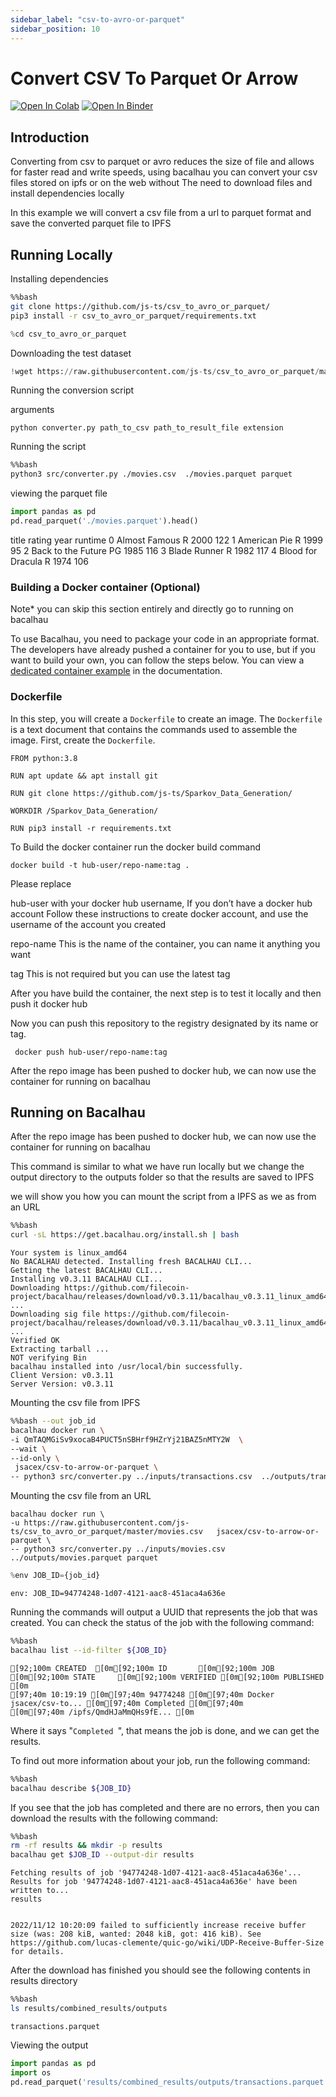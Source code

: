 ```yaml
---
sidebar_label: "csv-to-avro-or-parquet"
sidebar_position: 10
---
```

# Convert CSV To Parquet Or Arrow

[![Open In Colab](https://colab.research.google.com/assets/colab-badge.svg)](https://colab.research.google.com/github/bacalhau-project/examples/blob/main/data-engineering/csv-to-avro-or-parquet/index.ipynb)
[![Open In Binder](https://mybinder.org/badge.svg)](https://mybinder.org/v2/gh/bacalhau-project/examples/HEAD?labpath=data-engineering/csv-to-avro-or-parquet/index.ipynb)

## Introduction

Converting from csv to parquet or avro reduces the size of file and allows for faster read and write speeds, using bacalhau you can convert your csv files stored on ipfs or on the web without
The need to download files and install dependencies locally

In this example we will convert a csv file from a url to parquet format and save the converted parquet file to IPFS


## Running Locally​


Installing dependencies



```bash
%%bash
git clone https://github.com/js-ts/csv_to_avro_or_parquet/
pip3 install -r csv_to_avro_or_parquet/requirements.txt
```


```python
%cd csv_to_avro_or_parquet
```

Downloading the test dataset



```python
!wget https://raw.githubusercontent.com/js-ts/csv_to_avro_or_parquet/master/movies.csv  
```

Running the conversion script

arguments
```
python converter.py path_to_csv path_to_result_file extension
```

Running the script





```bash
%%bash
python3 src/converter.py ./movies.csv  ./movies.parquet parquet
```

viewing the parquet file


```python
import pandas as pd
pd.read_parquet('./movies.parquet').head()
```


title	rating	year	runtime
0	Almost Famous	R	2000	122
1	American Pie	R	1999	95
2	Back to the Future	PG	1985	116
3	Blade Runner	R	1982	117
4	Blood for Dracula	R	1974	106

### Building a Docker container (Optional)
Note* you can skip this section entirely and directly go to running on bacalhau

To use Bacalhau, you need to package your code in an appropriate format. The developers have already pushed a container for you to use, but if you want to build your own, you can follow the steps below. You can view a [dedicated container example](https://docs.bacalhau.org/examples/workload-onboarding/custom-containers/) in the documentation.

### Dockerfile

In this step, you will create a `Dockerfile` to create an image. The `Dockerfile` is a text document that contains the commands used to assemble the image. First, create the `Dockerfile`.

```
FROM python:3.8

RUN apt update && apt install git

RUN git clone https://github.com/js-ts/Sparkov_Data_Generation/

WORKDIR /Sparkov_Data_Generation/

RUN pip3 install -r requirements.txt
```

To Build the docker container run the docker build command

```
docker build -t hub-user/repo-name:tag .
```

Please replace

hub-user with your docker hub username, If you don’t have a docker hub account Follow these instructions to create docker account, and use the username of the account you created

repo-name This is the name of the container, you can name it anything you want

tag This is not required but you can use the latest tag

After you have build the container, the next step is to test it locally and then push it docker hub

Now you can push this repository to the registry designated by its name or tag.

```
 docker push hub-user/repo-name:tag
```


After the repo image has been pushed to docker hub, we can now use the container for running on bacalhau

## Running on Bacalhau

After the repo image has been pushed to docker hub, we can now use the container for running on bacalhau

This command is similar to what we have run locally but we change the output directory to the outputs folder so that the results are saved to IPFS

we will show you how you can mount the script from a IPFS as we as from an URL


```bash
%%bash
curl -sL https://get.bacalhau.org/install.sh | bash
```

    Your system is linux_amd64
    No BACALHAU detected. Installing fresh BACALHAU CLI...
    Getting the latest BACALHAU CLI...
    Installing v0.3.11 BACALHAU CLI...
    Downloading https://github.com/filecoin-project/bacalhau/releases/download/v0.3.11/bacalhau_v0.3.11_linux_amd64.tar.gz ...
    Downloading sig file https://github.com/filecoin-project/bacalhau/releases/download/v0.3.11/bacalhau_v0.3.11_linux_amd64.tar.gz.signature.sha256 ...
    Verified OK
    Extracting tarball ...
    NOT verifying Bin
    bacalhau installed into /usr/local/bin successfully.
    Client Version: v0.3.11
    Server Version: v0.3.11


Mounting the csv file from IPFS


```bash
%%bash --out job_id
bacalhau docker run \
-i QmTAQMGiSv9xocaB4PUCT5nSBHrf9HZrYj21BAZ5nMTY2W  \
--wait \
--id-only \
 jsacex/csv-to-arrow-or-parquet \
-- python3 src/converter.py ../inputs/transactions.csv  ../outputs/transactions.parquet parquet
```

Mounting the csv file from an URL

```
bacalhau docker run \
-u https://raw.githubusercontent.com/js-ts/csv_to_avro_or_parquet/master/movies.csv   jsacex/csv-to-arrow-or-parquet \
-- python3 src/converter.py ../inputs/movies.csv  ../outputs/movies.parquet parquet
```


```python
%env JOB_ID={job_id}
```

    env: JOB_ID=94774248-1d07-4121-aac8-451aca4a636e


Running the commands will output a UUID that represents the job that was created. You can check the status of the job with the following command:


```bash
%%bash
bacalhau list --id-filter ${JOB_ID}
```

    [92;100m CREATED  [0m[92;100m ID       [0m[92;100m JOB                     [0m[92;100m STATE     [0m[92;100m VERIFIED [0m[92;100m PUBLISHED               [0m
    [97;40m 10:19:19 [0m[97;40m 94774248 [0m[97;40m Docker jsacex/csv-to... [0m[97;40m Completed [0m[97;40m          [0m[97;40m /ipfs/QmdHJaMmQHs9fE... [0m



Where it says "`Completed `", that means the job is done, and we can get the results.

To find out more information about your job, run the following command:


```bash
%%bash
bacalhau describe ${JOB_ID}
```

If you see that the job has completed and there are no errors, then you can download the results with the following command:


```bash
%%bash
rm -rf results && mkdir -p results
bacalhau get $JOB_ID --output-dir results
```

    Fetching results of job '94774248-1d07-4121-aac8-451aca4a636e'...
    Results for job '94774248-1d07-4121-aac8-451aca4a636e' have been written to...
    results


    2022/11/12 10:20:09 failed to sufficiently increase receive buffer size (was: 208 kiB, wanted: 2048 kiB, got: 416 kiB). See https://github.com/lucas-clemente/quic-go/wiki/UDP-Receive-Buffer-Size for details.


After the download has finished you should 
see the following contents in results directory


```bash
%%bash
ls results/combined_results/outputs
```

    transactions.parquet


Viewing the output


```python
import pandas as pd
import os
pd.read_parquet('results/combined_results/outputs/transactions.parquet')
```
